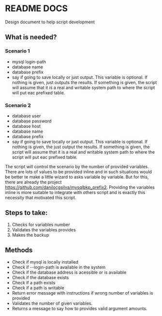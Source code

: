 # README DOCS

Design document to help script development

## What is needed?

### Scenario 1

* mysql login-path
* database name
* database prefix
* say if going to save locally or just output. This variable is optional. If nothing is given, just outputs the results. If something is given, the script will assume that it is a real and writable system path to where the script will put eac prefixed table.

### Scenario 2

* database user
* database password
* database host
* database name
* database prefix
* say if going to save locally or just output. This variable is optional. If nothing is given, the just output the results. If something is given, the script will assume that it is a real and writable system path to where the script will put eac prefixed table.

The script will control the scenario by the number of provided variables. There are lots of values to be provided inline and in such situations would be better te make a little wizard to asks variable by variable. But for this, there are already the project https://github.com/danilocgsilva/mysqlbkp_prefix2. Providing the variables inline is more suitable to integrate with others script and is exactly this necessity that motivated this script.

## Steps to take:

1. Checks for variables number
2. Validates the variables provides
3. Makes the backup

## Methods

* Check if mysql is locally installed
* Check if --login-path is available in the system
* Check if the database address is acessible or is available
* Check if the database exists
* Check if a path exists
* Check if a path is writable
* Return error message with instructions if wrong number of variables is provided
* Validates the number of given variables.
* Returns a message to say how to provides valid argument amounts.
